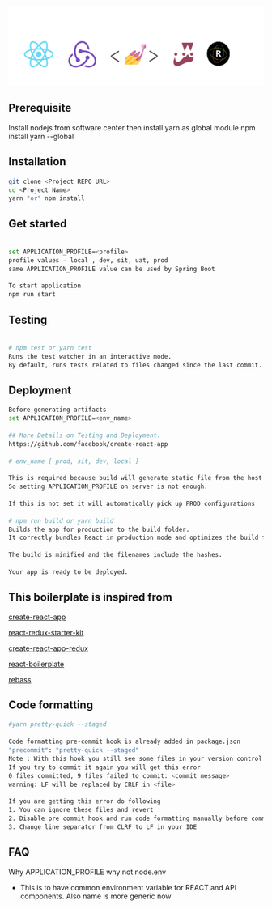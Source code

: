 <p align="center"><img src="src/resource/img/Banner.png" alt="React, React Router, Redux, Redux Thunk, Rebass, Styled Components " width="900"></a></p>

## Prerequisite

Install nodejs from software center then install yarn as global module
npm install yarn --global

## Installation

```bash
git clone <Project REPO URL>
cd <Project Name>
yarn "or" npm install
```

## Get started

```bash

set APPLICATION_PROFILE=<profile>
profile values - local , dev, sit, uat, prod
same APPLICATION_PROFILE value can be used by Spring Boot

To start application
npm run start

```

## Testing

```bash

# npm test or yarn test
Runs the test watcher in an interactive mode.
By default, runs tests related to files changed since the last commit.

```

## Deployment

```bash
Before generating artifacts
set APPLICATION_PROFILE=<env_name>

## More Details on Testing and Deployment.
https://github.com/facebook/create-react-app

# env_name [ prod, sit, dev, local ]

This is required because build will generate static file from the host machine and packaged as JAR then deployed to server.
So setting APPLICATION_PROFILE on server is not enough.

If this is not set it will automatically pick up PROD configurations

# npm run build or yarn build
Builds the app for production to the build folder.
It correctly bundles React in production mode and optimizes the build for the best performance.

The build is minified and the filenames include the hashes.

Your app is ready to be deployed.

```

## This boilerplate is inspired from

[create-react-app](https://github.com/facebookincubator/create-react-app)

[react-redux-starter-kit](https://github.com/davezuko/react-redux-starter-kit)

[create-react-app-redux](https://github.com/notrab/create-react-app-redux)

[react-boilerplate](https://github.com/react-boilerplate)

[rebass](https://rebassjs.org/getting-started)

## Code formatting

```bash
#yarn pretty-quick --staged

Code formatting pre-commit hook is already added in package.json
"precommit": "pretty-quick --staged"
Note : With this hook you still see some files in your version control even after commit
If you try to commit it again you will get this error
0 files committed, 9 files failed to commit: <commit message>
warning: LF will be replaced by CRLF in <file>

If you are getting this error do following
1. You can ignore these files and revert
2. Disable pre commit hook and run code formatting manually before commit
3. Change line separator from CLRF to LF in your IDE
```

## FAQ
Why APPLICATION_PROFILE why not node.env
- This is to have common environment variable for REACT and API components.
  Also name is more generic now